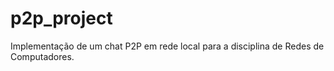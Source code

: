 # p2p_project
Implementação de um chat P2P em rede local para a disciplina de Redes de Computadores.
